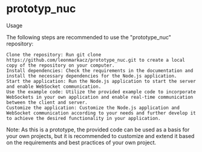 # prototyp_nuc

Usage

The following steps are recommended to use the "prototype_nuc" repository:

    Clone the repository: Run git clone https://github.com/leonmarkacz/prototype_nuc.git to create a local copy of the repository on your computer.
    Install dependencies: Check the requirements in the documentation and install the necessary dependencies for the Node.js application.
    Start the application: Run the Node.js application to start the server and enable WebSocket communication.
    Use the example code: Utilize the provided example code to incorporate WebSockets in your own application and enable real-time communication between the client and server.
    Customize the application: Customize the Node.js application and WebSocket communication according to your needs and further develop it to achieve the desired functionality in your application.

Note: As this is a prototype, the provided code can be used as a basis for your own projects, but it is recommended to customize and extend it based on the requirements and best practices of your own project.
